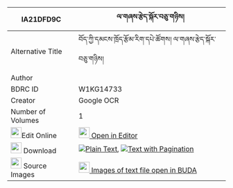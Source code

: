|IA21DFD9C|ལ་གཞས་རྩེད་སྐོར་བཅུ་གཉིས། 
| --- | --- 
|Alternative Title |བོད་ཀྱི་དམངས་ཁྲོད་རྩོམ་རིག་དཔེ་ཚོགས། ལ་གཞས་རྩེད་སྐོར་བཅུ་གཉིས།
|Author | 
|BDRC ID | W1KG14733
|Creator | Google OCR
|Number of Volumes| 1
|<img width="25" src="https://img.icons8.com/color/25/000000/edit-property.png">Edit Online| [<img width="25" src="https://avatars.githubusercontent.com/u/45091458?s=200&v=4"> Open in Editor](http://editor.openpecha.org/IA21DFD9C)
|<img width="25" src="https://img.icons8.com/fluent/48/000000/download-2.png"/>  Download | [![](https://img.icons8.com/color/20/000000/txt.png)Plain Text](https://github.com/Openpecha/IA21DFD9C/releases/download/v1/lashye_tse_kor_chunyi_plain_IA21DFD9C.zip), [![](https://img.icons8.com/color/20/000000/txt.png)Text with Pagination](https://github.com/Openpecha/IA21DFD9C/releases/download/v1/lashye_tse_kor_chunyi_pages_IA21DFD9C.zip)
|<img width="25" src="https://img.icons8.com/plasticine/100/000000/pictures-folder.png"/>  Source Images | [<img width="25" src="https://library.bdrc.io/icons/BUDA-small.svg"> Images of text file open in BUDA](https://library.bdrc.io/show/bdr:W1KG14733)